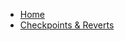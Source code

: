 <!-- docs/_sidebar.md -->
* [Home](/)
* [Checkpoints & Reverts](.docs/checkpoint.md "Introduces checkpoint & revert tech")